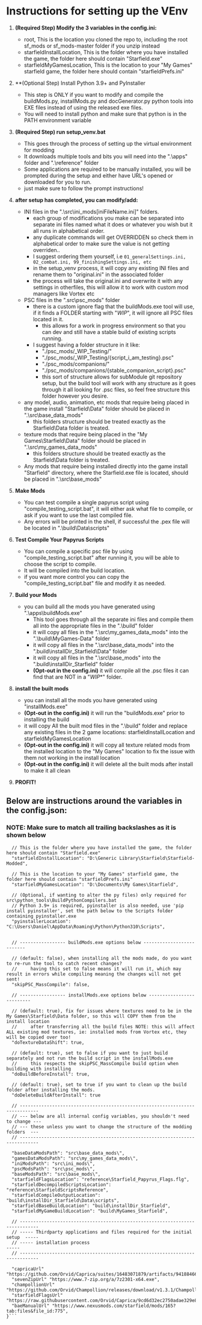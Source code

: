 # Instructions for setting up the VEnv

1. **(Required Step) Modify the 3 variables in the config.ini:**
   - root, This is the location you cloned the repo to, including the root sf_mods or sf_mods-master folder if you unzip instead
   - starfieldInstallLocation, This is the folder where you have installed the game, the folder here should contain "Starfield.exe"
   - starfieldMyGamesLocation, This is the location to your "My Games" starfield game, the folder here should contain "starfieldPrefs.ini"

2. **(Optional Step) Install Python 3.9+ and PyInstaller
   - This step is ONLY if you want to modify and compile the buildMods.py, installMods.py and docGenerator.py python tools into EXE files instead of using the released exe files.
   - You will need to install python and make sure that python is in the PATH environment variable

3. **(Required Step) run setup_venv.bat**
   - This goes through the process of setting up the virtual environment for modding
   - It downloads multiple tools and bits you will need into the ".\apps" folder and ".\reference" folder
   - Some applications are required to be manually installed, you will be prompted during the setup and either have URL's opened or downloaded for you to run.
   - just make sure to follow the prompt instructions!

4. **after setup has completed, you can modify/add:**
   - INI files in the ".\src\ini_mods\[iniFileName.ini]\" folders. 
     - each group of modifications you make can be separated into separate ini files named what it does or whatever you wish but it all runs in alphabetical order.
     - any duplicate commands will get OVERRIDDEN so check them in alphabetical order to make sure the value is not getting overriden..
     - I suggest ordering them yourself, i.e ```01_generalSettings.ini, 02_combat.ini, 99_finishingSettings.ini, etc```
     - in the setup_venv process, it will copy any existing INI files and rename them to "original.ini" in the associated folder
     - the process will take the original.ini and overwrite it with any settings in otherfiles, this will allow it to work with custom mod managers like Vortex etc 
   - PSC files in the ".src\psc_mods\" folder
     - there is a custom ignore flag that the buildMods.exe tool will use, if it finds a FOLDER starting with "_WIP_", it will ignore all PSC files located in it.
       - this allows for a work in progress environment so that you can dev and still have a stable build of existing scripts running.
     - I suggest having a folder structure in it like:
       - "./psc_mods/_WIP_Testing/"
       - "./psc_mods/_WIP_Testing/{script_i_am_testing}.psc"
       - "./psc_mods/companions/"
       - "./psc_mods/companions/{stable_companion_script}.psc"
       - this sort of structure allows for subModule git repository setup, but the build tool will work with any structure as it goes through it all looking for .psc files, so feel free structure this folder however you desire.
    - any model, audio, animation, etc mods that require being placed in the game install "Starfield\Data" folder should be placed in ".\src\base_data_mods"
      - this folders structure should be treated exactly as the Starfield\Data folder is treated.
    - texture mods that require being placed in the "My Games\Starfield\Data" folder should be placed in ".\src\my_games_data_mods"
      - this folders structure should be treated exactly as the Starfield\Data folder is treated.
    - Any mods that require being installed directly into the game install "Starfield" directory, where the Starfield.exe file is located, should be placed in ".\src\base_mods"

5. **Make Mods**
   - You can test compile a single papyrus script using "compile_testing_script.bat", it will either ask what file to compile, or ask if you want to use the last compiled file.
   - Any errors will be printed in the shell, if successful the .pex file will be located in ".\build\Data\scripts"

6. **Test Compile Your Papyrus Scripts** 
   - You can compile a specific psc file by using "compile_testing_script.bat" after running it, you will be able to choose the script to compile.
   - It will be compiled into the build location.
   - if you want more control you can copy the "compile_testing_script.bat" file and modify it as needed.

7. **Build your Mods**
   - you can build all the mods you have generated using ".\apps\buildMods.exe"
     - This tool goes through all the separate ini files and compile them all into the appropriate files in the ".\build" folder
     - it will copy all files in the ".\src\my_games_data_mods\" into the ".\build\MyGames-Data" folder
     - it will copy all files in the ".\src\base_data_mods\" into the ".build\installDir_Starfield\Data" folder
     - it will copy all files in the ".\src\base_mods\" into the ".build\installDir_Starfield" folder
     - **(Opt-out in the config.ini)** it will compile all the .psc files it can find that are NOT in a "_WIP_*" folder. 

8. **install the built mods**
   - you can install all the mods you have generated using "installMods.exe"
   - **(Opt-out in the config.ini)** it will run the "buildMods.exe" prior to installing the build 
   - it will copy All the built mod files in the ".\build\" folder and replace any existing files in the 2 game locations: starfieldInstallLocation and starfieldMyGamesLocation
   - **(Opt-out in the config.ini)** it will copy all texture related mods from the installed location to the "My Games" location to fix the issue with them not working in the install location
   - **(Opt-out in the config.ini)** it will delete all the built mods after install to make it all clean

9. **PROFIT!**


## Below are instructions around the variables in the config.json:
### **NOTE: Make sure to match all trailing backslashes as it is shown below**
```{
  // This is the folder where you have installed the game, the folder here should contain "Starfield.exe"
  "starfieldInstallLocation": "D:\Generic Library\Starfield\Starfield-Modded",

  // This is the location to your "My Games" starfield game, the folder here should contain "starfieldPrefs.ini"
  "starfieldMyGamesLocation": "D:\Documents\My Games\Starfield",

  // (Optional, if wanting to alter the py files) only required for src\python_tools\BuildPythonCompilers.bat
  // Python 3.9+ is required, pyinstaller is also needed, use 'pip install pyinstaller', set the path below to the Scripts folder containing pyinstaller.exe
  "pyinstallerLocation": "C:\Users\Daniel\AppData\Roaming\Python\Python310\Scripts",


  // ----------------- buildMods.exe options below --------------------------

  // (default: false), when installing all the mods made, do you want to re-run the tool to catch recent changes?
  //     having this set to false means it will run it, which may result in errors while compiling meaning the changes will not get sent!
  "skipPSC_MassCompile": false,

  // ----------------- installMods.exe options below --------------------------

  // (default: true), fix for issues where textures need to be in the My Games\Starfield\Data folder, so this will COPY them from the install location
  //     after transferring all the build files NOTE: this will affect ALL existing mod textures, ie: installed mods from Vortex etc, they will be copied over too!
  "doTextureDataShift": true,

  // (default: true), set to false if you want to just build separately and not run the build script in the installMods.exe
  //     this respects the skipPSC_MassCompile build option when building with installing
  "doBuildBeforeInstall": true,

  // (default: true), set to true if you want to clean up the build folder after installing the mods.
  "doDeleteBuildAfterInstall": true

  // -----------------------------------------------------------------------------
  // --- below are all internal config variables, you shouldn't need to change ---
  // --- these unless you want to change the structure of the modding folders  ---
  // -----------------------------------------------------------------------------

  "baseDataModsPath": "src\base_data_mods\",
  "gamesDataModsPath": "src\my_games_data_mods\",
  "iniModsPath": "src\ini_mods\",
  "pscModsPath": "src\psc_mods\",
  "baseModsPath": "src\base_mods\",
  "starfieldFlagsLocation": "reference\Starfield_Papyrus_Flags.flg",
  "starfieldDecompiledScriptsLocation": "reference\StarfieldScriptsReference",
  "starfieldCompileOutputLocation": "build\installDir_Starfield\Data\scripts",
  "starfieldBaseBuildLocation": "build\installDir_Starfield",
  "starfieldMyGameBuildLocation": "build\MyGames_Starfield",

  // -----------------------------------------------------------------------------
  // ----- Thirdparty applications and files required for the initial setup  -----
  // ----- installation process                                              -----
  // -----------------------------------------------------------------------------

  "capricaUrl" "https://github.com/Orvid/Caprica/suites/16483071879/artifacts/941884665",
  "sevenZipUrl" "https://www.7-zip.org/a/7z2301-x64.exe",
  "champollionUrl" "https://github.com/Orvid/Champollion/releases/download/v1.3.1/Champollion.1.3.1.7z",
  "starfieldFlagsUrl" "https://raw.githubusercontent.com/Orvid/Caprica/9cd6d32ec2750adae329e81f7276dac95251e000/test/Starfield_Papyrus_Flags.flg",
  "baeManualUrl" "https://www.nexusmods.com/starfield/mods/165?tab:files&file_id:775",
}```
